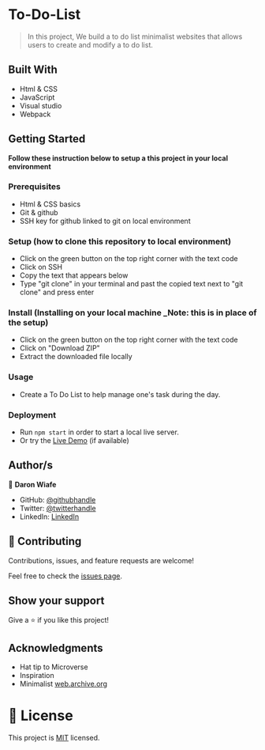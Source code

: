 # To-Do-List

> In this project, We build a to do list minimalist websites that allows users to create and modify a to do list.


## Built With

- Html & CSS
- JavaScript
- Visual studio
- Webpack

## Getting Started

**Follow these instruction below to setup a this project in your local environment**

### Prerequisites

- Html & CSS basics
- Git & github
- SSH key for github linked to git on local environment

### Setup (how to clone this repository to local environment)

- Click on the green button on the top right corner with the text code
- Click on SSH
- Copy the text that appears below 
- Type "git clone" in your terminal and past the copied text next to "git clone" and press enter

### Install (Installing on your local machine _Note: this is in place of the setup)

- Click on the green button on the top right corner with the text code
- Click on "Download ZIP"
- Extract the downloaded file locally

### Usage

- Create a To Do List to help manage one's task during the day.

### Deployment

- Run `npm start` in order to start a local live server.
- Or try the [Live Demo](https://livedemo.com) (if available)


## Author/s

👤 **Daron Wiafe**

- GitHub: [@githubhandle](https://github.com/Daron976)
- Twitter: [@twitterhandle](https://twitter.com/WiafeDaron)
- LinkedIn: [LinkedIn](https://www.linkedin.com/in/daron-wiafe-1b88141a6/)

## 🤝 Contributing

Contributions, issues, and feature requests are welcome!

Feel free to check the [issues page](https://github.com/Daron976/To-Do-List/issues). 

## Show your support

Give a ⭐️ if you like this project!

## Acknowledgments

- Hat tip to Microverse 
- Inspiration
- Minimalist [web.archive.org](https://web.archive.org/web/20180320194056/http://www.getminimalist.com:80/)
    
# 📝 License

This project is [MIT](./LICENSE) licensed.